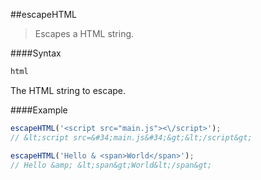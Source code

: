 ##escapeHTML
>Escapes a HTML string.

####Syntax
```js
html
```
The HTML string to escape.

####Example
```js
escapeHTML('<script src="main.js"><\/script>');
// &lt;script src=&#34;main.js&#34;&gt;&lt;/script&gt;

escapeHTML('Hello & <span>World</span>');
// Hello &amp; &lt;span&gt;World&lt;/span&gt;
```